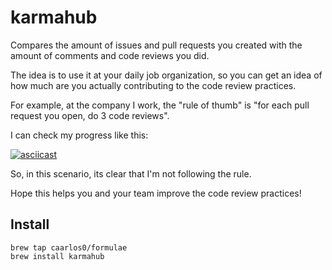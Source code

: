 # karmahub

Compares the amount of issues and pull requests you created with the amount
of comments and code reviews you did.

The idea is to use it at your daily job organization, so you can get an idea
of how much are you actually contributing to the code review practices.

For example, at the company I work, the "rule of thumb" is
"for each pull request you open, do 3 code reviews".

I can check my progress like this:

[![asciicast](https://asciinema.org/a/96142.png)](https://asciinema.org/a/96142)

So, in this scenario, its clear that I'm not following the rule.

Hope this helps you and your team improve the code review practices!


## Install

```console
brew tap caarlos0/formulae
brew install karmahub
```
